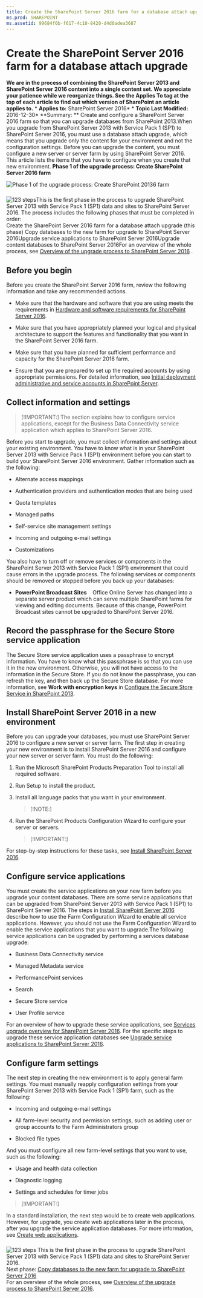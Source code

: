 ```yaml
---
title: Create the SharePoint Server 2016 farm for a database attach upgrade
ms.prod: SHAREPOINT
ms.assetid: 99684f0b-f617-4c10-8420-d4d0adea3687
---
```



# Create the SharePoint Server 2016 farm for a database attach upgrade
 **We are in the process of combining the SharePoint Server 2013 and SharePoint Server 2016 content into a single content set. We appreciate your patience while we reorganize things. See the Applies To tag at the top of each article to find out which version of SharePoint an article applies to.** * **Applies to:** SharePoint Server 2016*  * **Topic Last Modified:** 2016-12-30* **Summary: ** Create and configure a SharePoint Server 2016 farm so that you can upgrade databases from SharePoint 2013.When you upgrade from SharePoint Server 2013 with Service Pack 1 (SP1) to SharePoint Server 2016, you must use a database attach upgrade, which means that you upgrade only the content for your environment and not the configuration settings. Before you can upgrade the content, you must configure a new server or server farm by using SharePoint Server 2016. This article lists the items that you have to configure when you create that new environment. **Phase 1 of the upgrade process: Create SharePoint Server 2016 farm**
  
    
    
![Phase 1 of the upgrade process: Create SharePoint 20136 farm](images/)
  
    
    

### 

![123 steps](images/)This is the first phase in the process to upgrade SharePoint Server 2013 with Service Pack 1 (SP1) data and sites to SharePoint Server 2016. The process includes the following phases that must be completed in order:  <br/> 
Create the SharePoint Server 2016 farm for a database attach upgrade (this phase) Copy databases to the new farm for upgrade to SharePoint Server 2016Upgrade service applications to SharePoint Server 2016Upgrade content databases to SharePoint Server 2016For an overview of the whole process, see  [Overview of the upgrade process to SharePoint Server 2016](html/overview-of-the-upgrade-process-to-sharepoint-server-2016.md) . <br/> 
## Before you begin
<a name="begin"> </a>

Before you create the SharePoint Server 2016 farm, review the following information and take any recommended actions.
- Make sure that the hardware and software that you are using meets the requirements in  [Hardware and software requirements for SharePoint Server 2016](html/hardware-and-software-requirements-for-sharepoint-server-2016.md).
    
  
- Make sure that you have appropriately planned your logical and physical architecture to support the features and functionality that you want in the SharePoint Server 2016 farm. 
    
  
- Make sure that you have planned for sufficient performance and capacity for the SharePoint Server 2016 farm. 
    
  
- Ensure that you are prepared to set up the required accounts by using appropriate permissions. For detailed information, see  [Initial deployment administrative and service accounts in SharePoint Server](html/initial-deployment-administrative-and-service-accounts-in-sharepoint-server.md).
    
  

## Collect information and settings
<a name="Before"> </a>


> [!IMPORTANT:]
>  The section explains how to configure service applications, except for the Business Data Connectivity service application which applies to SharePoint Server 2016.
  
    
    

Before you start to upgrade, you must collect information and settings about your existing environment. You have to know what is in your SharePoint Server 2013 with Service Pack 1 (SP1) environment before you can start to build your SharePoint Server 2016 environment. Gather information such as the following:
- Alternate access mappings
    
  
- Authentication providers and authentication modes that are being used
    
  
- Quota templates
    
  
- Managed paths
    
  
- Self-service site management settings
    
  
- Incoming and outgoing e-mail settings
    
  
- Customizations
    
  
You also have to turn off or remove services or components in the SharePoint Server 2013 with Service Pack 1 (SP1) environment that could cause errors in the upgrade process. The following services or components should be removed or stopped before you back up your databases:
- **PowerPoint Broadcast Sites**    Office Online Server has changed into a separate server product which can serve multiple SharePoint farms for viewing and editing documents. Because of this change, PowerPoint Broadcast sites cannot be upgraded to SharePoint Server 2016.
    
  

## Record the passphrase for the Secure Store service application
<a name="passphrase"> </a>

The Secure Store service application uses a passphrase to encrypt information. You have to know what this passphrase is so that you can use it in the new environment. Otherwise, you will not have access to the information in the Secure Store. If you do not know the passphrase, you can refresh the key, and then back up the Secure Store database. For more information, see **Work with encryption keys** in [ Configure the Secure Store Service in SharePoint 2013](https://technet.microsoft.com/en-us/library/ee806866.aspx).
## Install SharePoint Server 2016 in a new environment
<a name="Install"> </a>

Before you can upgrade your databases, you must use SharePoint Server 2016 to configure a new server or server farm. The first step in creating your new environment is to install SharePoint Server 2016 and configure your new server or server farm. You must do the following: 
1. Run the Microsoft SharePoint Products Preparation Tool to install all required software.
    
  
2. Run Setup to install the product.
    
  
3. Install all language packs that you want in your environment.
    
    > [!NOTE:]
      
4. Run the SharePoint Products Configuration Wizard to configure your server or servers.
    
    > [!IMPORTANT:]
      
For step-by-step instructions for these tasks, see  [Install SharePoint Server 2016](html/install-sharepoint-server-2016.md).
## Configure service applications
<a name="configfarm"> </a>

You must create the service applications on your new farm before you upgrade your content databases. There are some service applications that can be upgraded from SharePoint Server 2013 with Service Pack 1 (SP1) to SharePoint Server 2016. The steps in  [Install SharePoint Server 2016](html/install-sharepoint-server-2016.md) describe how to use the Farm Configuration Wizard to enable all service applications. However, you should not use the Farm Configuration Wizard to enable the service applications that you want to upgrade.The following service applications can be upgraded by performing a services database upgrade:
- Business Data Connectivity service
    
  
- Managed Metadata service
    
  
- PerformancePoint services
    
  
- Search
    
  
- Secure Store service
    
  
- User Profile service
    
  
For an overview of how to upgrade these service applications, see  [Services upgrade overview for SharePoint Server 2016](html/services-upgrade-overview-for-sharepoint-server-2016.md). For the specific steps to upgrade these service application databases see  [Upgrade service applications to SharePoint Server 2016](html/upgrade-service-applications-to-sharepoint-server-2016.md).
## Configure farm settings
<a name="configfarmsettings"> </a>

The next step in creating the new environment is to apply general farm settings. You must manually reapply configuration settings from your SharePoint Server 2013 with Service Pack 1 (SP1) farm, such as the following:
- Incoming and outgoing e-mail settings
    
  
- All farm–level security and permission settings, such as adding user or group accounts to the Farm Administrators group
    
  
- Blocked file types
    
  
And you must configure all new farm-level settings that you want to use, such as the following:
- Usage and health data collection
    
  
- Diagnostic logging
    
  
- Settings and schedules for timer jobs
    
  

> [!IMPORTANT:]

  
    
    

In a standard installation, the next step would be to create web applications. However, for upgrade, you create web applications later in the process, after you upgrade the service application databases. For more information, see  [Create web applications](upgrade-content-databases-to-sharepoint-server-2016.md#CreateWebApps).
### 

![123 steps](images/) This is the first phase in the process to upgrade SharePoint Server 2013 with Service Pack 1 (SP1) data and sites to SharePoint Server 2016. <br/>  Next phase: [Copy databases to the new farm for upgrade to SharePoint Server 2016](html/copy-databases-to-the-new-farm-for-upgrade-to-sharepoint-server-2016.md) <br/>  For an overview of the whole process, see [Overview of the upgrade process to SharePoint Server 2016](html/overview-of-the-upgrade-process-to-sharepoint-server-2016.md).  <br/> 
